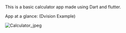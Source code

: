 This is a basic calculator app made using Dart and flutter.

App at a glance: (Dvision Example)


![Calculator_jpeg](https://user-images.githubusercontent.com/78131219/235578957-e7d787a5-14be-4569-a3a3-3d444fe52ea1.jpeg)
